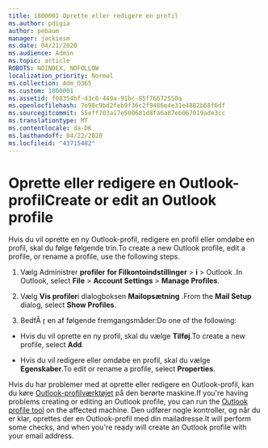 ```yaml
---
title: 1800001 Oprette eller redigere en profil
ms.author: pdigia
author: pebaum
manager: jackiesm
ms.date: 04/21/2020
ms.audience: Admin
ms.topic: article
ROBOTS: NOINDEX, NOFOLLOW
localization_priority: Normal
ms.collection: Adm_O365
ms.custom: 1800001
ms.assetid: f08354bf-43c0-449a-91bc-85f76672550a
ms.openlocfilehash: 7e98c9bd2feb9f36c2f9486e4e31e4882b68f6df
ms.sourcegitcommit: 55eff703a17e500681d8fa6a87eb067019ade3cc
ms.translationtype: MT
ms.contentlocale: da-DK
ms.lasthandoff: 04/22/2020
ms.locfileid: "43715482"
---
```

# <a name="create-or-edit-an-outlook-profile"></a><span data-ttu-id="fe1b7-102">Oprette eller redigere en Outlook-profil</span><span class="sxs-lookup"><span data-stu-id="fe1b7-102">Create or edit an Outlook profile</span></span>

<span data-ttu-id="fe1b7-103">Hvis du vil oprette en ny Outlook-profil, redigere en profil eller omdøbe en profil, skal du følge følgende trin.</span><span class="sxs-lookup"><span data-stu-id="fe1b7-103">To create a new Outlook profile, edit a profile, or rename a profile, use the following steps.</span></span>
  
1. <span data-ttu-id="fe1b7-104">Vælg Administrer **profiler** **for Filkontoindstillinger** \> **i** \> Outlook .</span><span class="sxs-lookup"><span data-stu-id="fe1b7-104">In Outlook, select **File** \> **Account Settings** \> **Manage Profiles**.</span></span>
    
2. <span data-ttu-id="fe1b7-105">Vælg **Vis profiler**i dialogboksen **Mailopsætning** .</span><span class="sxs-lookup"><span data-stu-id="fe1b7-105">From the **Mail Setup** dialog, select **Show Profiles**.</span></span>
    
3. <span data-ttu-id="fe1b7-106">BedfÃ ̧r en af følgende fremgangsmåder:</span><span class="sxs-lookup"><span data-stu-id="fe1b7-106">Do one of the following:</span></span>
    
  - <span data-ttu-id="fe1b7-107">Hvis du vil oprette en ny profil, skal du vælge **Tilføj**.</span><span class="sxs-lookup"><span data-stu-id="fe1b7-107">To create a new profile, select **Add**.</span></span>
    
  - <span data-ttu-id="fe1b7-108">Hvis du vil redigere eller omdøbe en profil, skal du vælge **Egenskaber**.</span><span class="sxs-lookup"><span data-stu-id="fe1b7-108">To edit or rename a profile, select **Properties**.</span></span>
    
<span data-ttu-id="fe1b7-109">Hvis du har problemer med at oprette eller redigere en Outlook-profil, kan du køre [Outlook-profilværktøjet](https://aka.ms/SaRA-OutlookSetupProfile) på den berørte maskine.</span><span class="sxs-lookup"><span data-stu-id="fe1b7-109">If you're having problems creating or editing an Outlook profile, you can run the [Outlook profile tool](https://aka.ms/SaRA-OutlookSetupProfile) on the affected machine.</span></span> <span data-ttu-id="fe1b7-110">Den udfører nogle kontroller, og når du er klar, oprettes der en Outlook-profil med din mailadresse.</span><span class="sxs-lookup"><span data-stu-id="fe1b7-110">It will perform some checks, and when you're ready will create an Outlook profile with your email address.</span></span> 
  

